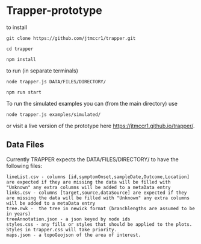 # Trapper-prototype

to install
```
git clone https://github.com/jtmccr1/trapper.git

cd trapper

npm install
```
to run (in separate terminals)
```
node trapper.js DATA/FILES/DIRECTORY/
```



```
npm run start
```

To run the simulated examples you can (from the main directory) use

```
node trapper.js examples/simulated/
```

or visit a live version of the prototype here https://jtmccr1.github.io/trapper/.


## Data Files

Currently TRAPPER expects the DATA/FILES/DIRECTORY/ to have the following files:
```
lineList.csv - columns [id,symptomOnset,sampleDate,Outcome,Location] are expected if they are missing the data will be filled with "Unknown" any extra columns will be added to a metaData entry
links.csv - columns [target,source,dataSource] are expected if they are missing the data will be filled with "Unknown" any extra columns will be added to a metaData entry
tree.nwk -  the tree in newick format (branchlengths are assumed to be in years)
treeAnnotation.json - a json keyed by node ids
styles.css - any fills or styles that should be applied to the plots. Styles in trapper.css will take priority.
maps.json - a topoGeojson of the area of interest.
```
